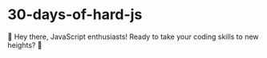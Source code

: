# 30-days-of-hard-js
🚀 Hey there, JavaScript enthusiasts! Ready to take your coding skills to new heights? 🚀
